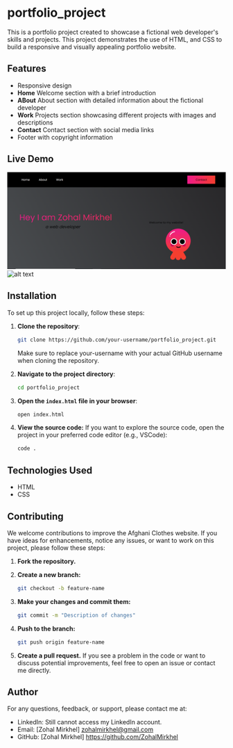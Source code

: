 # portfolio_project

This is a portfolio project created to showcase a fictional web developer's skills and projects. This project demonstrates the use of HTML, and CSS to build a responsive and visually appealing portfolio website.

## Features

- Responsive design
- **Home** Welcome section with a brief introduction
- **ABout** About section with detailed information about the fictional developer
- **Work** Projects section showcasing different projects with images and descriptions
- **Contact** Contact section with social media links
- Footer with copyright information


## Live Demo
![alt text](Portfolio.PNG)
![alt text](Portfolio.gif)

## Installation
To set up this project locally, follow these steps:

1. **Clone the repository**:
   ```bash
   git clone https://github.com/your-username/portfolio_project.git
   ```
   Make sure to replace your-username with your actual GitHub username when cloning the repository.

2. **Navigate to the project directory**:
   ```bash
   cd portfolio_project
   ```

3. **Open the `index.html` file in your browser**:
   ```bash
   open index.html
   ```
   
4. **View the source code:**
If you want to explore the source code, open the project in your preferred code editor (e.g., VSCode):
   ```bash
   code .
   ```


## Technologies Used

- HTML
- CSS

## Contributing
We welcome contributions to improve the Afghani Clothes website. If you have ideas for enhancements, notice any issues, or want to work on this project, please follow these steps:

1. **Fork the repository.**

2. **Create a new branch:**
   ```bash
   git checkout -b feature-name
   ```

3. **Make your changes and commit them:**
   ```bash
   git commit -m "Description of changes"
   ```

4. **Push to the branch:**
   ```bash
   git push origin feature-name
   ```

5. **Create a pull request.**
If you see a problem in the code or want to discuss potential improvements, feel free to open an issue or contact me directly.


## Author
For any questions, feedback, or support, please contact me at:
- LinkedIn: Still cannot access my LinkedIn account.
- Email: [Zohal Mirkhel] zohalmirkhel@gmail.com
- GitHub: [Zohal Mirkhel] https://github.com/ZohalMirkhel 